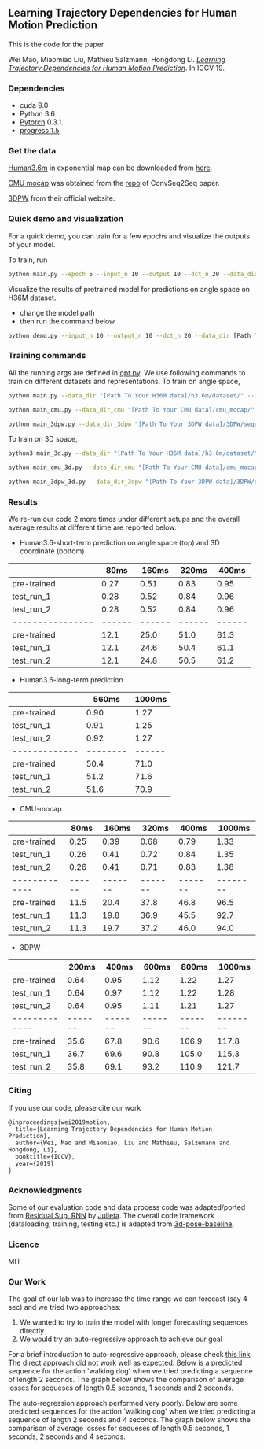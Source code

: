 ## Learning Trajectory Dependencies for Human Motion Prediction
This is the code for the paper

Wei Mao, Miaomiao Liu, Mathieu Salzmann, Hongdong Li. 
[_Learning Trajectory Dependencies for Human Motion Prediction_](https://arxiv.org/abs/1908.05436). In ICCV 19.

### Dependencies

* cuda 9.0
* Python 3.6
* [Pytorch](https://github.com/pytorch/pytorch) 0.3.1.
* [progress 1.5](https://pypi.org/project/progress/)

### Get the data
[Human3.6m](http://vision.imar.ro/human3.6m/description.php) in exponential map can be downloaded from [here](http://www.cs.stanford.edu/people/ashesh/h3.6m.zip).

[CMU mocap](http://mocap.cs.cmu.edu/) was obtained from the [repo](https://github.com/chaneyddtt/Convolutional-Sequence-to-Sequence-Model-for-Human-Dynamics) of ConvSeq2Seq paper.

[3DPW](https://virtualhumans.mpi-inf.mpg.de/3DPW/) from their official website.

### Quick demo and visualization

For a quick demo, you can train for a few epochs and visualize the outputs
of your model.

To train, run
```bash
python main.py --epoch 5 --input_n 10 --output 10 --dct_n 20 --data_dir [Path To Your H36M data]/h3.6m/dataset/
```

Visualize the results of pretrained model for predictions on angle space on H36M dataset.
* change the model path
* then run the command below
```bash
python demo.py --input_n 10 --output_n 10 --dct_n 20 --data_dir [Path To Your H36M data]/h3.6m/dataset/
```
### Training commands
All the running args are defined in [opt.py](utils/opt.py). We use following commands to train on different datasets and representations.
To train on angle space,
```bash
python main.py --data_dir "[Path To Your H36M data]/h3.6m/dataset/" --input_n 10 --output_n 10 --dct_n 20 --exp [where to save the log file]
```
```bash
python main_cmu.py --data_dir_cmu "[Path To Your CMU data]/cmu_mocap/" --input_n 10 --output_n 25 --dct_n 35 --exp [where to save the log file]
```
```bash
python main_3dpw.py --data_dir_3dpw "[Path To Your 3DPW data]/3DPW/sequenceFiles/" --input_n 10 --output_n 30 --dct_n 40 --exp [where to save the log file]
```
To train on 3D space,
```bash
python3 main_3d.py --data_dir "[Path To Your H36M data]/h3.6m/dataset/" --input_n 10 --output_n 10 --dct_n 15 --exp [where to save the log file]
```
```bash
python main_cmu_3d.py --data_dir_cmu "[Path To Your CMU data]/cmu_mocap/" --input_n 10 --output_n 25 --dct_n 30 --exp [where to save the log file]
```
```bash
python main_3dpw_3d.py --data_dir_3dpw "[Path To Your 3DPW data]/3DPW/sequenceFiles/" --input_n 10 --output_n 30 --dct_n 35 --exp [where to save the log file]
```


### Results
We re-run our code 2 more times under different setups and the overall average results at different time are reported below.

* Human3.6-short-term prediction on angle space (top) and 3D coordinate (bottom)

|                | 80ms   | 160ms  | 320ms  | 400ms  |
|----------------|------|------|------|------|
| pre-trained | 0.27 | 0.51 | 0.83 | 0.95 |
| test_run_1     | 0.28 | 0.52 | 0.84 | 0.96 |
| test_run_2     | 0.28 | 0.52 | 0.84 | 0.96 |
|----------------|------|------|------|------|
| pre-trained | 12.1 | 25.0 | 51.0 | 61.3 |
| test_run_1 | 12.1 | 24.6 | 50.4 | 61.1 |
| test_run_2 | 12.1 | 24.8 | 50.5 | 61.2 |

* Human3.6-long-term prediction

|             | 560ms  |1000ms|
|-------------|--------|------|
| pre-trained | 0.90   | 1.27 |
| test_run_1  | 0.91   | 1.25 |
| test_run_2  | 0.92   | 1.27 |
|-------------|--------|------|
| pre-trained | 50.4   | 71.0 |
| test_run_1  | 51.2   | 71.6 |
| test_run_2  | 51.6   | 70.9 |


* CMU-mocap

|             | 80ms | 160ms | 320ms | 400ms | 1000ms |
|-------------|------|-------|-------|-------|--------|
| pre-trained | 0.25 | 0.39  | 0.68  | 0.79  | 1.33   |
| test_run_1  | 0.26 | 0.41  | 0.72  | 0.84  | 1.35   |
| test_run_2  | 0.26 | 0.41  | 0.71  | 0.83  | 1.38   |
|-------------|------|-------|-------|-------|--------|
| pre-trained | 11.5 | 20.4  | 37.8  | 46.8  | 96.5   |
| test_run_1  | 11.3 | 19.8  | 36.9  | 45.5  | 92.7   |
| test_run_2  | 11.3 | 19.7  | 37.2  | 46.0  | 94.0   |

* 3DPW

|             | 200ms | 400ms | 600ms | 800ms | 1000ms |
|-------------|-------|-------|-------|-------|--------|
| pre-trained | 0.64  | 0.95  | 1.12  | 1.22  | 1.27   |
| test_run_1  | 0.64  | 0.97  | 1.12  | 1.22  | 1.28   |
| test_run_2  | 0.64  | 0.95  | 1.11  | 1.21  | 1.27   |
|-------------|-------|-------|-------|-------|--------|
| pre-trained | 35.6  | 67.8  | 90.6  | 106.9 | 117.8  |
| test_run_1  | 36.7  | 69.6  | 90.8  | 105.0 | 115.3  |
| test_run_2  | 35.8  | 69.1  | 93.2  | 110.9 | 121.7  |


### Citing

If you use our code, please cite our work

```
@inproceedings{wei2019motion,
  title={Learning Trajectory Dependencies for Human Motion Prediction},
  author={Wei, Mao and Miaomiao, Liu and Mathieu, Salzemann and Hongdong, Li},
  booktitle={ICCV},
  year={2019}
}
```

### Acknowledgments

Some of our evaluation code and data process code was adapted/ported from [Residual Sup. RNN](https://github.com/una-dinosauria/human-motion-prediction) by [Julieta](https://github.com/una-dinosauria). The overall code framework (dataloading, training, testing etc.) is adapted from [3d-pose-baseline](https://github.com/una-dinosauria/3d-pose-baseline). 

### Licence
MIT

### Our Work
The goal of our lab was to increase the time range we can forecast (say 4 sec) and we tried two approaches:
1. We wanted to try to train the model with longer forecasting sequences directly
2. We would try an auto-regressive approach to achieve our goal

For a brief introduction to auto-regressive approach, please check [this link](https://eigenfoo.xyz/deep-autoregressive-models/).
The direct approach did not work well as expected. Below is a predicted sequence for the action 'walking dog' when we tried predicting a sequence of length 2 seconds.
The graph below shows the comparison of average losses for sequeses of length 0.5 seconds, 1 seconds and 2 seconds.

The auto-regression approach performed very poorly. Below are some predicted sequences for the action 'walking dog' when we tried predicting a sequence of length 2 seconds and 4 seconds.
The graph below shows the comparison of average losses for sequeses of length 0.5 seconds, 1 seconds, 2 seconds and 4 seconds.



